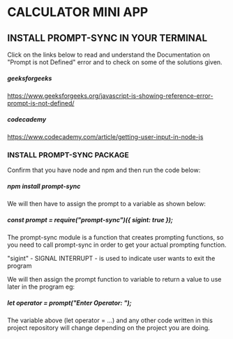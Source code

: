 # CALCULATOR MINI APP

## INSTALL PROMPT-SYNC IN YOUR TERMINAL 

Click on the links below to read and understand the Documentation on "Prompt is not Defined" error and to check on some of the solutions given.

##### geeksforgeeks
https://www.geeksforgeeks.org/javascript-is-showing-reference-error-prompt-is-not-defined/

##### codecademy
https://www.codecademy.com/article/getting-user-input-in-node-js

### INSTALL PROMPT-SYNC PACKAGE 

Confirm that you have node and npm and then run the code below:

##### npm install prompt-sync

We will then have to assign the prompt to a variable as shown below:

##### const prompt = require("prompt-sync")({ sigint: true });

The prompt-sync module is a function that creates prompting functions, so you need to call prompt-sync in order to get your actual prompting function.

"sigint" - SIGNAL INTERRUPT - is used to indicate user wants to exit the program

We will then assign the prompt function to variable to return a value to use later in the program  eg:

##### let operator = prompt("Enter Operator: ");

The variable above (let operator = ...) and any other code written in this project repository will change depending on the project you are doing.

